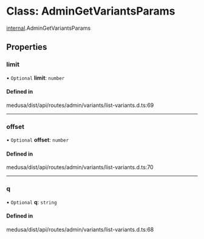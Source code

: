 # Class: AdminGetVariantsParams

[internal](../modules/internal-30.md).AdminGetVariantsParams

## Properties

### limit

• `Optional` **limit**: `number`

#### Defined in

medusa/dist/api/routes/admin/variants/list-variants.d.ts:69

___

### offset

• `Optional` **offset**: `number`

#### Defined in

medusa/dist/api/routes/admin/variants/list-variants.d.ts:70

___

### q

• `Optional` **q**: `string`

#### Defined in

medusa/dist/api/routes/admin/variants/list-variants.d.ts:68

